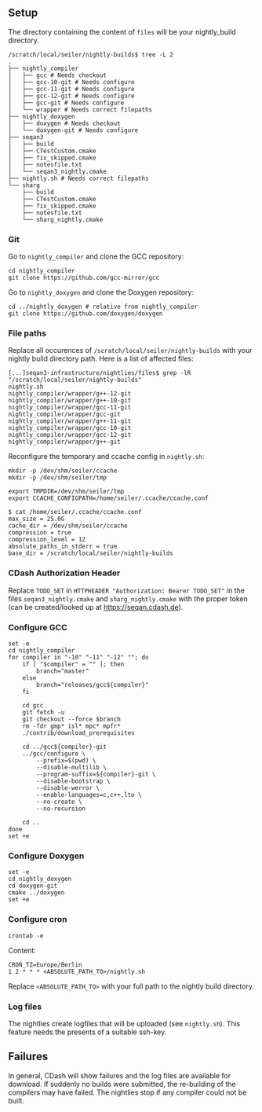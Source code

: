 ## Setup

The directory containing the content of `files` will be your nightly_build directory.

```
/scratch/local/seiler/nightly-builds$ tree -L 2
.
├── nightly_compiler
│   ├── gcc # Needs checkout
│   ├── gcc-10-git # Needs configure
│   ├── gcc-11-git # Needs configure
│   ├── gcc-12-git # Needs configure
│   ├── gcc-git # Needs configure
│   └── wrapper # Needs correct filepaths
├── nightly_doxygen
│   ├── doxygen # Needs checkout
│   └── doxygen-git # Needs configure
├── seqan3
│   ├── build
│   ├── CTestCustom.cmake
│   ├── fix_skipped.cmake
│   ├── notesfile.txt
│   └── seqan3_nightly.cmake
├── nightly.sh # Needs correct filepaths
└── sharg
    ├── build
    ├── CTestCustom.cmake
    ├── fix_skipped.cmake
    ├── notesfile.txt
    └── sharg_nightly.cmake
```

### Git

Go to `nightly_compiler` and clone the GCC repository:
```
cd nightly_compiler
git clone https://github.com/gcc-mirror/gcc
```

Go to `nightly_doxygen` and clone the Doxygen repository:
```
cd ../nightly_doxygen # relative from nightly_compiler
git clone https://github.com/doxygen/doxygen
```

### File paths

Replace all occurences of `/scratch/local/seiler/nightly-builds` with your nightly build directory path.
Here is a list of affected files:
```
[...]seqan3-infrastructure/nightlies/files$ grep -lR "/scratch/local/seiler/nightly-builds"
nightly.sh
nightly_compiler/wrapper/g++-12-git
nightly_compiler/wrapper/g++-10-git
nightly_compiler/wrapper/gcc-11-git
nightly_compiler/wrapper/gcc-git
nightly_compiler/wrapper/g++-11-git
nightly_compiler/wrapper/gcc-10-git
nightly_compiler/wrapper/gcc-12-git
nightly_compiler/wrapper/g++-git
```

Reconfigure the temporary and ccache config in `nightly.sh`:
```
mkdir -p /dev/shm/seiler/ccache
mkdir -p /dev/shm/seiler/tmp

export TMPDIR=/dev/shm/seiler/tmp
export CCACHE_CONFIGPATH=/home/seiler/.ccache/ccache.conf
```

```
$ cat /home/seiler/.ccache/ccache.conf
max_size = 25.0G
cache_dir = /dev/shm/seiler/ccache
compression = true
compression_level = 12
absolute_paths_in_stderr = true
base_dir = /scratch/local/seiler/nightly-builds
```

### CDash Authorization Header

Replace `TODO_SET` in `HTTPHEADER "Authorization: Bearer TODO_SET"` in the files `seqan3_nightly.cmake` and
`sharg_nightly.cmake` with the proper token (can be created/looked up at https://seqan.cdash.de).

### Configure GCC

```
set -e
cd nightly_compiler
for compiler in "-10" "-11" "-12" ""; do
    if [ "$compiler" = "" ]; then
        branch="master"
    else
        branch="releases/gcc${compiler}"
    fi

    cd gcc
    git fetch -u
    git checkout --force $branch
    rm -fdr gmp* isl* mpc* mpfr*
    ./contrib/download_prerequisites

    cd ../gcc${compiler}-git
    ../gcc/configure \
        --prefix=$(pwd) \
        --disable-multilib \
        --program-suffix=${compiler}-git \
        --disable-bootstrap \
        --disable-werror \
        --enable-languages=c,c++,lto \
        --no-create \
        --no-recursion

    cd ..
done
set +e
```

### Configure Doxygen

```
set -e
cd nightly_doxygen
cd doxygen-git
cmake ../doxygen
set +e
```

### Configure cron

```
crontab -e
```
Content:
```
CRON_TZ=Europe/Berlin
1 2 * * * <ABSOLUTE_PATH_TO>/nightly.sh
```
Replace `<ABSOLUTE_PATH_TO>` with your full path to the nightly build directory.

### Log files

The nightlies create logfiles that will be uploaded (see `nightly.sh`). This feature needs the presents of a suitable
ssh-key.

## Failures

In general, CDash will show failures and the log files are available for download.
If suddenly no builds were submitted, the re-building of the compilers may have failed.
The nightlies stop if any compiler could not be built.
